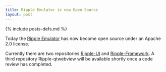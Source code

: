 ```yaml
---
title: Ripple Emulator is now Open Source
layout: post
---
```

{% include posts-defs.md %}

Today the [Ripple Emulator](http://devblog.blackberry.com/2011/06/blackberry-webworks-tooling-evolved/) has now become open source under an Apache 2.0 license.

Currently there are two repositories [Ripple-UI](https://github.com/blackberry/Ripple-UI) and [Ripple-Framework](https://github.com/blackberry/Ripple-Framework).  A third repository Ripple-qtwebview will be available shortly once a code review has completed.